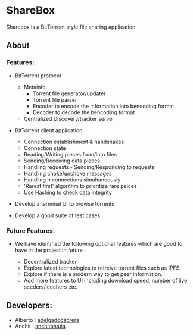 # ShareBox

Sharebox is a BitTorrent style file sharing application.

## About

### Features:

 * BitTorrent protocol
   * Metainfo :
     * Torrent file generator/updater
     * Torrent file parser
     * Encoder to encode the information into bencoding format
     * Decoder to decode the bencoding format
   * Centralized Discovery/tracker server

 * BitTorrent client application
   * Connection establishment & handshakes
   * Connection state
   * Reading/Writing pieces from/into files
   * Sending/Receiving data pieces
   * Handling requests - Sending/Responding to requests
   * Handling choke/unchoke messages
   * Handling n connections simultaneously
   * 'Rarest first' algorithm to prioritize rare peices
   * Use Hashing to check data integrity
 * Develop a terminal UI to browse torrents
 * Develop a good suite of test cases

### Future Features:
* We have identified the following optional features which are good to have in the project in future :

    * Decentralized tracker
    * Explore latest technologies to retreive torrent files such as IPFS
    * Explore if there is a modern way to get peer information.
    * Add more features to UI including download speed, number of live seeders/leechers etc.

## Developers:
 * Alberto : [adelgadocabrera](https://github.com/adelgadocabrera)
 * Anchit : [anchitbhatia](https://github.com/anchitbhatia)
    
